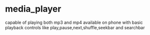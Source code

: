 # media_player
capable of playing both mp3 and mp4 available on phone with basic playback controls like play,pause,next,shuffle,seekbar and searchbar
